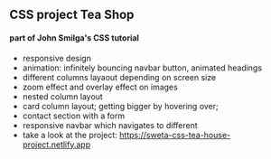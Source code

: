 ## CSS project Tea Shop

#### part of John Smilga's CSS tutorial

- responsive design
- animation: infinitely bouncing navbar button, animated headings
- different columns layaout depending on screen size
- zoom effect and overlay effect on images
- nested column layout
- card column layout; getting bigger by hovering over;
- contact section with a form
- responsive navbar which navigates to different
- take a look at the project: https://sweta-css-tea-house-project.netlify.app
